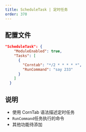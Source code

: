 ```yaml
---
title: ScheduleTask | 定时任务
order: 370
---
```


## 配置文件

```json
"ScheduleTask": {
    "ModuleEnabled": true,
    "Tasks": [
      {
        "Corntab": "*/2 * * * * *",
        "RunCommand": "say 233"
      }
    ]
  }
```

## 说明

- 使用 CornTab 语法描述定时任务
- `RunCommand`任务执行的命令
- 其他功能待添加
